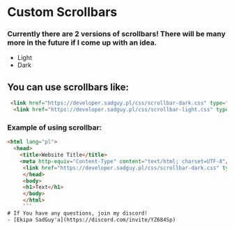 # Custom Scrollbars
### Currently there are 2 versions of scrollbars! There will be many more in the future if I come up with an idea.
  - Light
  - Dark
## You can use scrollbars like:
```html
 <link href="https://developer.sadguy.pl/css/scrollbar-dark.css" type="text/css" rel="stylesheet"> - DARK
  <link href="https://developer.sadguy.pl/css/scrollbar-light.css" type="text/css" rel="stylesheet"> - LIGHT
```
### Example of using scrollbar:
```html
<html lang="pl">
  <head>
    <title>Website Title</title>
    <meta http-equiv="Content-Type" content="text/html; charset=UTF-8"/>
     <link href="https://developer.sadguy.pl/css/scrollbar-dark.css" type="text/css" rel="stylesheet">
     </head>
     <body>
     <h1>Text</h1>
     </body>
     </html>
     ```
# If You have any questions, join my discord!
- [Ekipa SadGuy'a](https://discord.com/invite/YZ684Sp)

